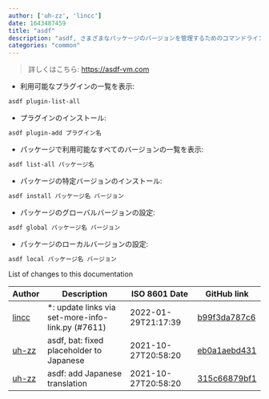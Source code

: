 ```yaml
---
author: ['uh-zz', 'lincc']
date: 1643487459
title: "asdf"
description: "asdf, さまざまなパッケージのバージョンを管理するためのコマンドラインインターフェイスです。"
categories: "common"
---
```

> 詳しくはこちら: <https://asdf-vm.com>

- 利用可能なプラグインの一覧を表示:

```bash
asdf plugin-list-all
```

- プラグインのインストール:

```bash
asdf plugin-add プラグイン名
```

- パッケージで利用可能なすべてのバージョンの一覧を表示:

```bash
asdf list-all パッケージ名
```

- パッケージの特定バージョンのインストール:

```bash
asdf install パッケージ名 バージョン
```

- パッケージのグローバルバージョンの設定:

```bash
asdf global パッケージ名 バージョン
```

- パッケージのローカルバージョンの設定:

```bash
asdf local パッケージ名 バージョン
```
List of changes to this documentation


Author | Description | ISO 8601 Date | GitHub link
------|-----|-----|-----
[lincc](mailto:46962923+blueskyson@users.noreply.github.com) | *: update links via set-more-info-link.py (#7611) | 2022-01-29T21:17:39 | [b99f3da787c6](https://github.com/tldr-pages/tldr/commit/b99f3da787c6f43a545b9cb5ebd8265b1367fbc4)
[uh-zz](mailto:uhzz.contact@gmail.com) | asdf, bat: fixed placeholder to Japanese | 2021-10-27T20:58:20 | [eb0a1aebd431](https://github.com/tldr-pages/tldr/commit/eb0a1aebd4315eb8245007a446f4b46a988d977d)
[uh-zz](mailto:uhzz.contact@gmail.com) | asdf: add Japanese translation | 2021-10-27T20:58:20 | [315c66879bf1](https://github.com/tldr-pages/tldr/commit/315c66879bf12e5119769022cda9fb2f8bd5359a)

